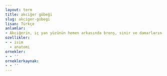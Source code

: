 ```yaml
---
layout: term
title: akciğer göbeği
slug: akciger-gobegi
lisan: Türkçe
anlamlar:
- Akciğerin, iç yan yüzünün hemen arkasında bronş, sinir ve damarların girip çıktığı yer
ozellikler:
- - isim
  - anatomi
ornekler:
- - ''
orneklerkaynak:
- - ''
---
```

